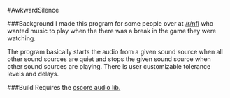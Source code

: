 #AwkwardSilence

###Background 
I made this program for some people over at [/r/nfl](https://www.reddit.com/r/nfl) who wanted music to play when the there was a break in the game they were watching.

The program basically starts the audio from a given sound source when all other sound sources are quiet and stops the given sound source when other sound sources are playing. There is user customizable tolerance levels and delays.

###Build
Requires the [cscore audio lib.](https://cscore.codeplex.com/)
